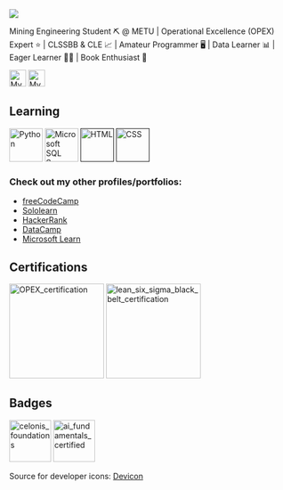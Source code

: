 <body>
	<img src="https://www.metu.edu.tr/system/files/logo_orj/3/3.7.jpg">
	<p>Mining Engineering Student ⛏️ @ METU | Operational Excellence (OPEX) Expert ⭐ | CLSSBB & CLE 📈 | Amateur Programmer 🖥️ | Data Learner 📊 | Eager Learner ✍🏻 | Book Enthusiast 📖</p>
	<div style="display:inline-block">
		<a href="https://www.linkedin.com/in/burak-hocuk/"><img height="30" src="https://cdn.jsdelivr.net/gh/devicons/devicon/icons/linkedin/linkedin-original.svg" alt="My LinkedIn profile" /></a>
		<a href="https://www.kaggle.com/burakhocuk"><img height="30" src="https://cdn.jsdelivr.net/gh/devicons/devicon@latest/icons/kaggle/kaggle-original.svg" alt="My Kaggle profile" /></a>
	</div>
	<h2>Learning</h2>
	<div style="display:inline-block">
		<a href="https://www.python.org/"><img height="60" src="https://cdn.jsdelivr.net/gh/devicons/devicon/icons/python/python-original.svg" alt="Python" /></a>
            	<a href="https://www.microsoft.com/en-us/sql-server/"><img height="60" src="https://cdn.jsdelivr.net/gh/devicons/devicon@latest/icons/microsoftsqlserver/microsoftsqlserver-original.svg" alt="Microsoft SQL Server" /></a>
		<a href=""><img height="60" src="https://cdn.jsdelivr.net/gh/devicons/devicon/icons/html5/html5-original.svg" alt="HTML" /></a>
		<a href=""><img height="60" src="https://cdn.jsdelivr.net/gh/devicons/devicon/icons/css3/css3-original.svg" alt="CSS" /></a>
	</div>
	<h3>Check out my other profiles/portfolios:</h3>
	<ul>
		<li><a href="https://www.freecodecamp.org/burak-hocuk">freeCodeCamp</a></li>
		<li><a href="https://www.sololearn.com/en/profile/30153535">Sololearn</a></li>
		<li><a href="https://www.hackerrank.com/profile/burak_hocuk">HackerRank</a></li>
		<li><a href="https://www.datacamp.com/portfolio/burak-hocuk">DataCamp</a></li>
		<li><a href="https://learn.microsoft.com/en-gb/users/burak-hocuk/">Microsoft Learn</a></li>
	</ul>
	<h2>Certifications</h2>
	<div style="display:inline-block">
		<a href="https://www.virtualbadge.io/certificate-validator?credential=1cc7d71c-1572-494b-af8f-774d8f246200"><img height="170" src="https://blob.virtualbadge.io/event-12616/openbadges/badges/1cc7d71c-1572-494b-af8f-774d8f246200.png?se=3000-01-01&sp=rwdl&sv=2019-12-12&sr=c&sig=/gGnISRMx7letOdVYF9cb8EDKYFNW6mjYyycBitUXEA%3D" alt="OPEX_certification"></a>
		<a href="https://www.virtualbadge.io/certificate-validator?credential=dc4b5f9c-3d57-4060-b6f0-0dd73d3cdd42"><img height="170" src="https://blob.virtualbadge.io/event-9580/openbadges/badges/dc4b5f9c-3d57-4060-b6f0-0dd73d3cdd42.png?se=3000-01-01&sp=rwdl&sv=2019-12-12&sr=c&sig=vGrzy8R1bVfuTGsN/77V0qR1jArjBCZffpW4Vt4iMs8%3D" alt="lean_six_sigma_black_belt_certification"></a>
	</div>
	<h2>Badges</h2>
	<div style="display:inline-block">
		<a href="https://www.credly.com/badges/266ee67d-ab92-43df-b44a-0d3dbe74527e/public_url"><img height="75" alt="celonis_foundations" src="https://images.credly.com/images/4ff66a5e-7ca4-4018-a50a-621d1075c1bc/Foundations-Learning-Foundational.png"></a>
		<a href="https://www.datacamp.com/skill-verification/AIF0012519930101"><img height="75" alt="ai_fundamentals_certified" src="https://github.com/burak-hocuk/burak-hocuk/assets/155871917/1b9eb704-f462-4760-b742-130e5bdaae9e"></a>
	</div>
	<p>Source for developer icons: <a href="https://devicon.dev/">Devicon</a> </p>
</body>

<!--
**burak-hocuk/burak-hocuk** is a ✨ _special_ ✨ repository because its `README.md` (this file) appears on your GitHub profile.

Here are some ideas to get you started:

- 🔭 I’m currently working on ...
- 🌱 I’m currently learning ...
- 👯 I’m looking to collaborate on ...
- 🤔 I’m looking for help with ...
- 💬 Ask me about ...
- 📫 How to reach me: ...
- 😄 Pronouns: ...
- ⚡ Fun fact: ...
-->
